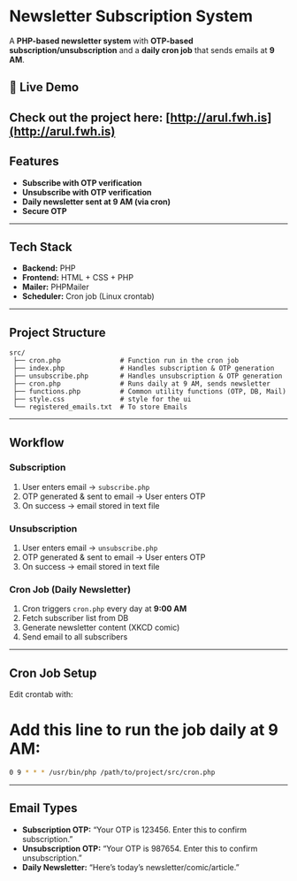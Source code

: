 #  Newsletter Subscription System

A **PHP-based newsletter system** with **OTP-based subscription/unsubscription** and a **daily cron job** that sends emails at **9 AM**.  

## 🔗 Live Demo
Check out the project here: [http://arul.fwh.is](http://arul.fwh.is)
---

##  Features
-  **Subscribe with OTP verification**  
-  **Unsubscribe with OTP verification**  
-  **Daily newsletter sent at 9 AM (via cron)**  
-  **Secure OTP**  

---

##  Tech Stack
- **Backend:** PHP  
- **Frontend:** HTML + CSS + PHP
- **Mailer:** PHPMailer  
- **Scheduler:** Cron job (Linux crontab)  

---

##  Project Structure
```
src/
 ├── cron.php               # Function run in the cron job
 ├── index.php              # Handles subscription & OTP generation
 ├── unsubscribe.php        # Handles unsubscription & OTP generation
 ├── cron.php               # Runs daily at 9 AM, sends newsletter
 ├── functions.php          # Common utility functions (OTP, DB, Mail)
 ├── style.css              # style for the ui
 └── registered_emails.txt  # To store Emails     
```

---

##  Workflow

###  Subscription
1. User enters email → `subscribe.php`  
2. OTP generated & sent to email → User enters OTP 
3. On success → email stored in text file  

###  Unsubscription
1. User enters email → `unsubscribe.php`  
2. OTP generated & sent to email → User enters OTP 
3. On success → email stored in text file    

###  Cron Job (Daily Newsletter)
1. Cron triggers `cron.php` every day at **9:00 AM**  
2. Fetch subscriber list from DB  
3. Generate newsletter content (XKCD comic)  
4. Send email to all subscribers  

---

##  Cron Job Setup
Edit crontab with:  

# Add this line to run the job daily at **9 AM**:  
```bash
0 9 * * * /usr/bin/php /path/to/project/src/cron.php
```

---

##  Email Types
- **Subscription OTP:** “Your OTP is 123456. Enter this to confirm subscription.”  
- **Unsubscription OTP:** “Your OTP is 987654. Enter this to confirm unsubscription.”  
- **Daily Newsletter:** “Here’s today’s newsletter/comic/article.”  


